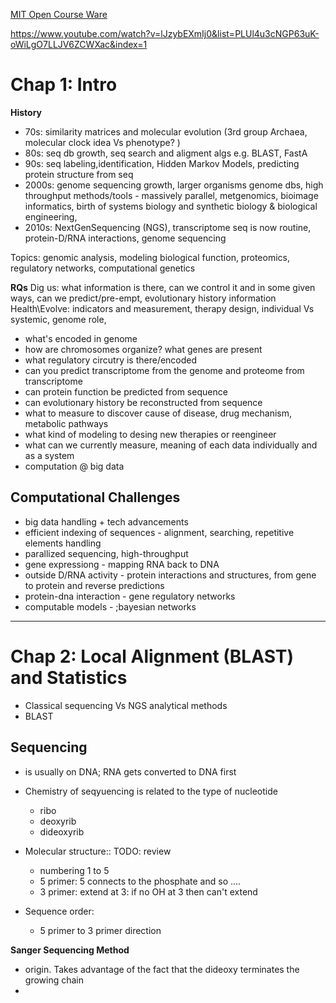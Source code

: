 [MIT Open Course Ware](https://ocw.mit.edu/courses/electrical-engineering-and-computer-science/6-096-algorithms-for-computational-biology-spring-2005/index.htm)

https://www.youtube.com/watch?v=lJzybEXmIj0&list=PLUl4u3cNGP63uK-oWiLgO7LLJV6ZCWXac&index=1


# Chap 1: Intro 
**History**
- 70s: similarity matrices and molecular evolution (3rd group Archaea, molecular clock idea Vs phenotype? )
- 80s: seq db growth, seq search and aligment algs e.g. BLAST, FastA 
- 90s: seq labeling,identification, Hidden Markov Models, predicting protein structure from seq 
- 2000s: genome sequencing growth, larger organisms genome dbs, high throughput methods/tools - massively parallel, metgenomics, bioimage informatics,  birth of systems biology and synthetic biology & biological engineering, 
- 2010s: NextGenSequencing (NGS), transcriptome seq is now routine, protein-D/RNA interactions, genome sequencing

Topics: genomic analysis, modeling biological function, proteomics, regulatory networks, computational genetics


**RQs** 
Dig us: what information is there, can we control it and in some given ways, can we predict/pre-empt, evolutionary history information 
Health\Evolve: indicators and measurement, therapy design, individual Vs systemic, genome role, 
- what's encoded in genome
- how are chromosomes organize? what genes are present
- what regulatory circutry is there/encoded
- can you predict transcriptome from the genome and proteome from transcriptome
- can protein function be predicted from sequence
- can evolutionary history be reconstructed from sequence
- what to measure to discover cause of disease, drug mechanism, metabolic pathways
- what kind of modeling to desing new therapies or reengineer 
- what can we currently measure, meaning of each data individually and as a system 
- computation @ big data 

## Computational Challenges
- big data handling + tech advancements 
- efficient indexing of sequences - alignment, searching, repetitive elements handling
- parallized sequencing, high-throughput 
- gene expressiong - mapping RNA back to DNA
- outside D/RNA activity - protein interactions and structures, from gene to protein and reverse predictions
- protein-dna interaction - gene regulatory networks 
- computable models - ;bayesian networks




------------------
# Chap 2: Local Alignment (BLAST) and Statistics
- Classical sequencing Vs NGS analytical methods
- BLAST 

## Sequencing
- is usually on DNA; RNA gets converted to DNA first 
- Chemistry of seqyuencing is related to the type of nucleotide 
	- ribo
	- deoxyrib
	- dideoxyrib

- Molecular structure:: TODO: review 
	- numbering 1 to 5 
	- 5 primer: 5 connects to the phosphate and so .... 
	- 3 primer: extend at 3: if no OH at 3 then can't extend
- Sequence order:
	- 5 primer to 3 primer direction 
	
**Sanger Sequencing Method**
- origin. Takes advantage of the fact that the dideoxy terminates the growing chain
- 
